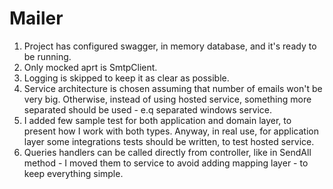 # Mailer

1. Project has configured swagger, in memory database, and it's ready to be running.
2. Only mocked aprt is SmtpClient.
3. Logging is skipped to keep it as clear as possible.
4. Service architecture is chosen assuming that number of emails won't be very big. Otherwise, instead of using hosted service, something more separated should be used - e.q separated windows service.
5. I added few sample test for both application and domain layer, to present how I work with both types. Anyway, in real use, for application layer some integrations tests should be written, to test hosted service.
6. Queries handlers can be called directly from controller, like in SendAll method - I moved them to service to avoid adding mapping layer - to keep everything simple.
